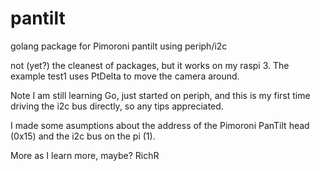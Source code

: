 # pantilt
golang package for Pimoroni pantilt using periph/i2c

not (yet?) the cleanest of packages, but it works on my raspi 3. The example test1 uses PtDelta to move the camera around.

Note I am still learning Go, just started on periph,
and this is my first time driving the i2c bus directly, so any tips appreciated.

I made some asumptions about the address of the Pimoroni PanTilt head (0x15) and the i2c bus on the pi (1).

More as I learn more, maybe?
RichR
